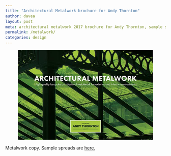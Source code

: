 ```yaml
---
title: "Architectural Metalwork brochure for Andy Thornton"
author: davea
layout: post
meta: architectural metalwork 2017 brochure for Andy Thornton, sample spreads from 56 pages of canopies, bandstands, gazebos, covered walkways, entrance copies and verandas
permalink: /metalwork/
categories: design
---
```


[<figure><img src="../images/thumb-cover-metalwork-2018.jpg" alt="cover of outdoor furniture 2017 brochure from from andy thornton"></figure>][2]
Metalwork copy. Sample spreads are [here.][1]

[1]: /architectural-metalwork/
[2]: /architectural-metalwork/
